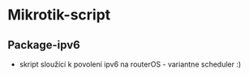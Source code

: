 # Mikrotik-script

## Package-ipv6
- skript sloužící k povolení ipv6 na routerOS - variantne scheduler :)
